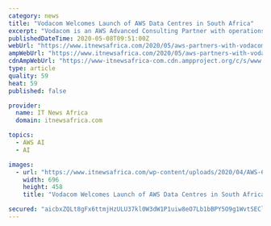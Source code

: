 ```yaml
---
category: news
title: "Vodacom Welcomes Launch of AWS Data Centres in South Africa"
excerpt: "Vodacom is an AWS Advanced Consulting Partner with operations across the African continent, so naturally we are very pleased that they have made the decision to invest in the South African market, as well as the broader African market,"
publishedDateTime: 2020-05-08T09:51:00Z
webUrl: "https://www.itnewsafrica.com/2020/05/aws-partners-with-vodacom-to-improve-business-and-cloud-solutions/"
ampWebUrl: "https://www.itnewsafrica.com/2020/05/aws-partners-with-vodacom-to-improve-business-and-cloud-solutions/?amp"
cdnAmpWebUrl: "https://www-itnewsafrica-com.cdn.ampproject.org/c/s/www.itnewsafrica.com/2020/05/aws-partners-with-vodacom-to-improve-business-and-cloud-solutions/?amp"
type: article
quality: 59
heat: 59
published: false

provider:
  name: IT News Africa
  domain: itnewsafrica.com

topics:
  - AWS AI
  - AI

images:
  - url: "https://www.itnewsafrica.com/wp-content/uploads/2020/04/AWS-696x458.png"
    width: 696
    height: 458
    title: "Vodacom Welcomes Launch of AWS Data Centres in South Africa"

secured: "aicbxZQLt8gFx6ttmjHzULU37kl0W3dW1P1uiw8eO7Lb1bBPY5O9g1WvtSEClM99UvfX52QzTpz5i15k3wEJqedfKD0G4Df6aR+CVTnR7OwV717GbIqlBmXbtilAr2rxMcKw8+gf7dcFiB5bRUYw06HOnyiVRa3WMP9MdE31eMtWbNu0jEkGXruZv2Ebr9ytnLXG5MGwXcFd2uXo07lGqmTgErpXwgXzNw/T/LU+IFnF21gAEw78+/8Syc11M9YSsrrjzvFAExU8I4xOKtiN4u6tGMSXZfkH8w2Uj7zKd7q0CKWWTx2gLPj5k41e3J14;QHdAPHWwxwrOpf9L/Snimg=="
---
```


